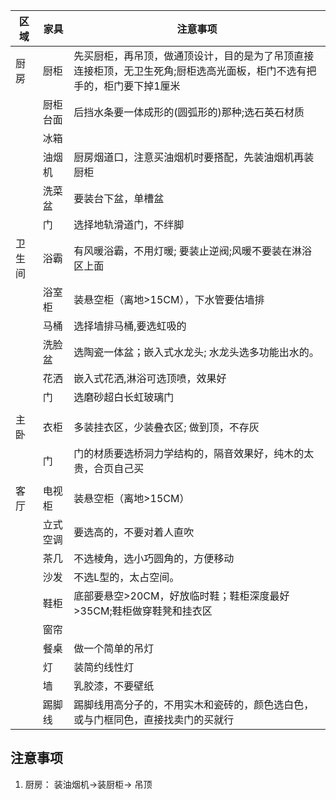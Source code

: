 | 区域   | 家具     | 注意事项                                                             |
| ------ | -------- | -------------------------------------------------------------------- |
| 厨房   | 厨柜     | 先买厨柜，再吊顶，做通顶设计，目的是为了吊顶直接连接柜顶，无卫生死角;厨柜选高光面板，柜门不选有把手的，柜门要下掉1厘米 |
|        | 厨柜台面 | 后挡水条要一体成形的(圆弧形的)那种;选石英石材质                                   |
|        | 冰箱     |                                                                      |
|        | 油烟机|厨房烟道口，注意买油烟机时要搭配，先装油烟机再装厨柜                                                                      |
|        | 洗菜盆   | 要装台下盆，单槽盆                                                   |
|        | 门   | 选择地轨滑道门，不绊脚 |
| 卫生间 | 浴霸     | 有风暖浴霸，不用灯暖; 要装止逆阀;风暖不要装在淋浴区上面              |
|        | 浴室柜   | 装悬空柜（离地>15CM），下水管要估墙排                                |
|        | 马桶     | 选择墙排马桶,要选虹吸的                                              |
|        | 洗脸盆   | 选陶瓷一体盆；嵌入式水龙头; 水龙头选多功能出水的。                               |
|        | 花洒   | 嵌入式花洒,淋浴可选顶喷，效果好                                                 |
|        | 门   | 选磨砂超白长虹玻璃门|
|        |          |                                                                      |
| 主卧   | 衣柜     | 多装挂衣区，少装叠衣区; 做到顶，不存灰                               |
|        | 门   | 门的材质要选桥洞力学结构的，隔音效果好，纯木的太贵，合页自己买|
|        |          |                                                                      |
| 客厅   | 电视柜   | 装悬空柜（离地>15CM）                                                |
|        | 立式空调 | 要选高的，不要对着人直吹                                             |
|        | 茶几     | 不选棱角，选小巧圆角的，方便移动                                     |
|        | 沙发     | 不选L型的，太占空间。                                                |
|        | 鞋柜     | 底部要悬空>20CM，好放临时鞋；鞋柜深度最好>35CM;鞋柜做穿鞋凳和挂衣区  |
|        | 窗帘     |                                                                      |
|        | 餐桌     | 做一个简单的吊灯                                                     |
|        | 灯     | 装简约线性灯|
|        | 墙     | 乳胶漆，不要壁纸|
|        | 踢脚线     | 踢脚线用高分子的，不用实木和瓷砖的，颜色选白色，或与门框同色，直接找卖门的买就行|


## 注意事项
1.  厨房： 装油烟机->装厨柜-> 吊顶
